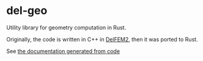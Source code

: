# del-geo

Utility library for geometry computation in Rust. 

Originally, the code is written in C++ in [DelFEM2](https://github.com/nobuyuki83/delfem2), then it was ported to Rust. 

See [the documentation generated from code](https://docs.rs/del-geo)
